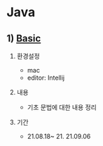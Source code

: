 # Java

## 1) [Basic](./basic/)

1. 환경설정
    - mac
    - editor: Intellij 

2. 내용
   - 기초 문법에 대한 내용 정리
   
3. 기간
   - 21.08.18~ 21. 21.09.06